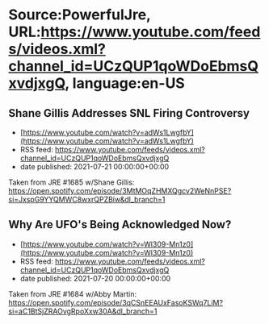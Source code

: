 # Source:PowerfulJre, URL:https://www.youtube.com/feeds/videos.xml?channel_id=UCzQUP1qoWDoEbmsQxvdjxgQ, language:en-US

## Shane Gillis Addresses SNL Firing Controversy
 - [https://www.youtube.com/watch?v=adWs1LwgfbY](https://www.youtube.com/watch?v=adWs1LwgfbY)
 - RSS feed: https://www.youtube.com/feeds/videos.xml?channel_id=UCzQUP1qoWDoEbmsQxvdjxgQ
 - date published: 2021-07-21 00:00:00+00:00

Taken from JRE #1685 w/Shane Gillis:
https://open.spotify.com/episode/3MtMOqZHMXQgcv2WeNnPSE?si=JxspG9YYQMWC8wxrQPZBiw&dl_branch=1

## Why Are UFO's Being Acknowledged Now?
 - [https://www.youtube.com/watch?v=Wl309-Mn1z0](https://www.youtube.com/watch?v=Wl309-Mn1z0)
 - RSS feed: https://www.youtube.com/feeds/videos.xml?channel_id=UCzQUP1qoWDoEbmsQxvdjxgQ
 - date published: 2021-07-20 00:00:00+00:00

Taken from JRE #1684 w/Abby Martin:
https://open.spotify.com/episode/3qCSnEEAUxFasoKSWq7LiM?si=aC1BtSjZRAOvgRpoXxw30A&dl_branch=1

